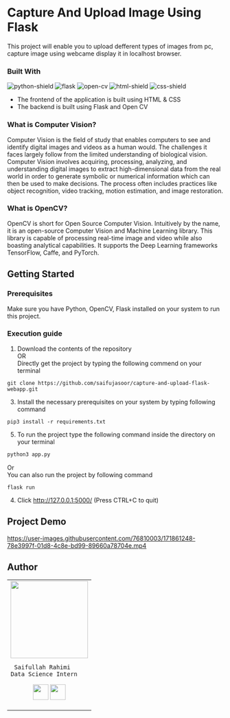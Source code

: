 # Capture And Upload Image Using Flask

This project will enable you to  upload defferent types of images from pc, capture image using webcame display it in localhost browser.

### Built With
![python-shield] ![flask] ![open-cv] ![html-shield] ![css-shield] 

* The frontend of the application is built using HTML & CSS
* The backend is built using Flask and Open CV


### What is Computer Vision?
Computer Vision is the field of study that enables computers to see and identify digital images and videos as a human would. The challenges it faces largely follow from the limited understanding of biological vision. Computer Vision involves acquiring, processing, analyzing, and understanding digital images to extract high-dimensional data from the real world in order to generate symbolic or numerical information which can then be used to make decisions. The process often includes practices like object recognition, video tracking, motion estimation, and image restoration.

### What is OpenCV?
OpenCV is short for Open Source Computer Vision. Intuitively by the name, it is an open-source Computer Vision and Machine Learning library. This library is capable of processing real-time image and video while also boasting analytical capabilities. It supports the Deep Learning frameworks TensorFlow, Caffe, and PyTorch.



## Getting Started

### Prerequisites
Make sure you have Python, OpenCV, Flask  installed on your system to run this project.

### Execution guide
1. Download the contents of the repository <br>
OR <br> Directly get the project by typing the following commend on your terminal
``` 
git clone https://github.com/saifujasoor/capture-and-upload-flask-webapp.git
```
3. Install  the necessary prerequisites  on your system by typing following command

```
pip3 install -r requirements.txt
```

5. To run the project type the following command inside the directory on your terminal
  ```sh
  python3 app.py
  ```
  Or
  <br>
  You can also run the project by following command 
  <br> 
  
  ```
  flask run
  ```
  
4. Click http://127.0.0.1:5000/ (Press CTRL+C to quit)

## Project Demo



https://user-images.githubusercontent.com/76810003/171861248-78e3997f-01d8-4c8e-bd99-89660a78704e.mp4


## Author

<table>
<tr>
<td>
     <img src="https://avatars.githubusercontent.com/u/76810003?s=400&u=3de867a69316245acd6e93279367fc2a37a6dd14&v=4" width="180"/>
     
     Saifullah Rahimi
    Data Science Intern

<p align="center">
<a href = "https://github.com/saifujasoor"><img src = "http://www.iconninja.com/files/241/825/211/round-collaboration-social-github-code-circle-network-icon.svg" width="36" height = "36"/></a>
<a href = "https://www.linkedin.com/in/saifullahrahimi/"><img src = "http://www.iconninja.com/files/863/607/751/network-linkedin-social-connection-circular-circle-media-icon.svg" width="36" height="36"/></a>
</p>
</td>
</tr> 
  </table>




<!-- Links -->

[python-shield]: https://img.shields.io/badge/-Python-blue?logo=python&logoColor=white&style=for-the-badge
[open-cv]: https://img.shields.io/badge/-OpenCV-red?logo=opencv&logoColor=white&style=for-the-badge
[flask]: https://img.shields.io/badge/-Flask-black?logo=flask&logoColor=white&style=for-the-badge
[html-shield]: https://img.shields.io/badge/-HTML-orange?logo=html5&logoColor=white&style=for-the-badge
[css-shield]: https://img.shields.io/badge/-CSS-2862E9?logo=css3&logoColor=white&style=for-the-badge
[linkedin-shield]: https://img.shields.io/badge/-linkedin-0078B6?logo=linkedin&logoColor=white&style=for-the-badge
[linkedin]:https://www.linkedin.com/in/saifullahrahimi/

